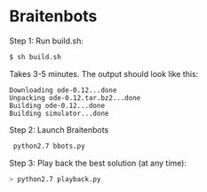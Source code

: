 # Braitenbots

Step 1: Run build.sh:
```bash
$ sh build.sh
```

Takes 3-5 minutes. The output should look like this:
```
Downloading ode-0.12...done
Unpacking ode-0.12.tar.bz2...done
Building ode-0.12...done
Building simulator...done
```

Step 2: Launch Braitenbots
```bash
 python2.7 bbots.py
```

Step 3: Play back the best solution (at any time):
```bash
> python2.7 playback.py
```
